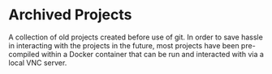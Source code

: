 # Archived Projects
A collection of old projects created before use of git. In order to save hassle
in interacting with the projects in the future, most projects have been
pre-compiled within a Docker container that can be run and interacted with via
a local VNC server.

